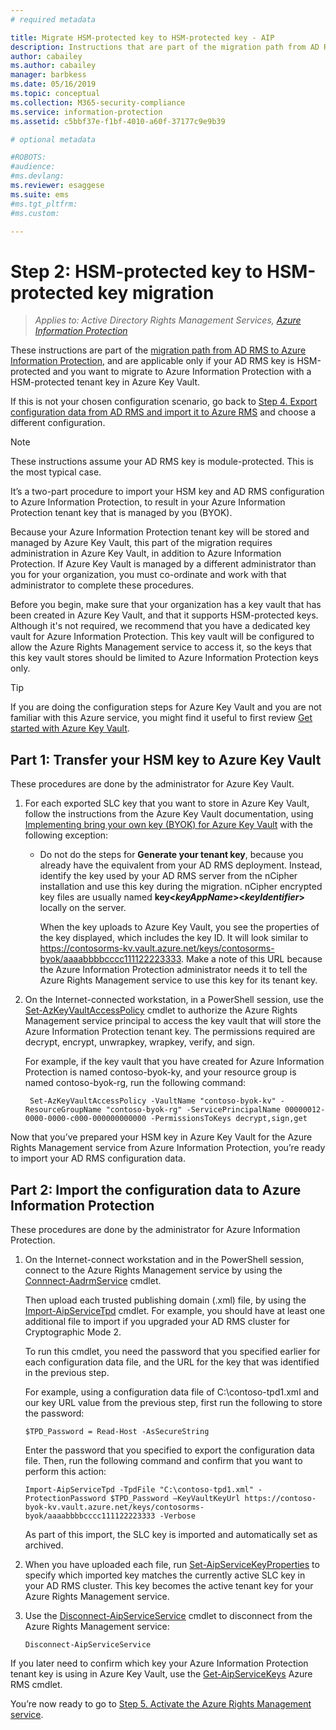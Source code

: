 ```yaml
---
# required metadata

title: Migrate HSM-protected key to HSM-protected key - AIP
description: Instructions that are part of the migration path from AD RMS to Azure Information Protection, and applicable only if your AD RMS key is HSM-protected and you want to migrate to Azure Information Protection with a HSM-protected tenant key in Azure Key Vault. 
author: cabailey
ms.author: cabailey
manager: barbkess
ms.date: 05/16/2019
ms.topic: conceptual
ms.collection: M365-security-compliance
ms.service: information-protection
ms.assetid: c5bbf37e-f1bf-4010-a60f-37177c9e9b39

# optional metadata

#ROBOTS:
#audience:
#ms.devlang:
ms.reviewer: esaggese
ms.suite: ems
#ms.tgt_pltfrm:
#ms.custom:

---
```


# Step 2: HSM-protected key to HSM-protected key migration

>*Applies to: Active Directory Rights Management Services, [Azure Information Protection](https://azure.microsoft.com/pricing/details/information-protection)*


These instructions are part of the [migration path from AD RMS to Azure Information Protection](migrate-from-ad-rms-to-azure-rms.md), and are applicable only if your AD RMS key is HSM-protected and you want to migrate to Azure Information Protection with a HSM-protected tenant key in Azure Key Vault. 

If this is not your chosen configuration scenario, go back to [Step 4. Export configuration data from AD RMS and import it to Azure RMS](migrate-from-ad-rms-phase2.md#step-4-export-configuration-data-from-ad-rms-and-import-it-to-azure-information-protection) and choose a different configuration.

> [!NOTE]
> These instructions assume your AD RMS key is module-protected. This is the most typical case. 

It’s a two-part procedure to import your HSM key and AD RMS configuration to Azure Information Protection, to result in your Azure Information Protection tenant key that is managed by you (BYOK).

Because your Azure Information Protection tenant key will be stored and managed by Azure Key Vault, this part of the migration requires administration in Azure Key Vault, in addition to Azure Information Protection. If Azure Key Vault is managed by a different administrator than you for your organization, you must co-ordinate and work with that administrator to complete these procedures.

Before you begin, make sure that your organization has a key vault that has been created in Azure Key Vault, and that it supports HSM-protected keys. Although it's not required, we recommend that you have a dedicated key vault for Azure Information Protection. This key vault will be configured to allow the Azure Rights Management service to access it, so the keys that this key vault stores should be limited to Azure Information Protection keys only.


> [!TIP]
> If you are doing the configuration steps for Azure Key Vault and you are not familiar with this Azure service, you might find it useful to first review [Get started with Azure Key Vault](/azure/key-vault/key-vault-get-started). 


## Part 1: Transfer your HSM key to Azure Key Vault

These procedures are done by the administrator for Azure Key Vault.

1. For each exported SLC key that you want to store in Azure Key Vault, follow the instructions from the Azure Key Vault documentation, using [Implementing bring your own key (BYOK) for Azure Key Vault](/azure/key-vault/key-vault-hsm-protected-keys#implementing-bring-your-own-key-byok-for-azure-key-vault) with the following exception:

   - Do not do the steps for **Generate your tenant key**, because you already have the equivalent from your AD RMS deployment. Instead, identify the key used by your AD RMS server from the nCipher installation and use this key during the migration. nCipher encrypted key files are usually named **key<*keyAppName*><*keyIdentifier*>** locally on the server.

     When the key uploads to Azure Key Vault, you see the properties of the key displayed, which includes the key ID. It will look similar to https://contosorms-kv.vault.azure.net/keys/contosorms-byok/aaaabbbbcccc111122223333. Make a note of this URL because the Azure Information Protection administrator needs it to tell the Azure Rights Management service to use this key for its tenant key.

2. On the Internet-connected workstation, in a PowerShell session, use the [Set-AzKeyVaultAccessPolicy](/powershell/module/az.keyvault/set-azkeyvaultaccesspolicy) cmdlet to authorize the Azure Rights Management service principal to access the key vault that will store the Azure Information Protection tenant key. The permissions required are decrypt, encrypt, unwrapkey, wrapkey, verify, and sign.
    
    For example, if the key vault that you have created for Azure Information Protection is named contoso-byok-ky, and your resource group is named contoso-byok-rg, run the following command:
    
        Set-AzKeyVaultAccessPolicy -VaultName "contoso-byok-kv" -ResourceGroupName "contoso-byok-rg" -ServicePrincipalName 00000012-0000-0000-c000-000000000000 -PermissionsToKeys decrypt,sign,get


Now that you’ve prepared your HSM key in Azure Key Vault for the Azure Rights Management service from Azure Information Protection, you’re ready to import your AD RMS configuration data.

## Part 2: Import the configuration data to Azure Information Protection

These procedures are done by the administrator for Azure Information Protection.

1. On the Internet-connect workstation and in the PowerShell session, connect to the Azure Rights Management service by using the [Connnect-AadrmService](/powershell/aipservice/connect-aipservice) cmdlet.
    
    Then upload each trusted publishing domain (.xml) file, by using the [Import-AipServiceTpd](/powershell/aipservice/import-aadrmtpd) cmdlet. For example, you should have at least one additional file to import if you upgraded your AD RMS cluster for Cryptographic Mode 2.
    
    To run this cmdlet, you need the password that you specified earlier for each configuration data file, and the URL for the key that was identified in the previous step.
    
    For example, using a configuration data file of C:\contoso-tpd1.xml and our key URL value from the previous step, first run the following to store the password:
    
    ```
	$TPD_Password = Read-Host -AsSecureString
    ```
    
    Enter the password that you specified to export the configuration data file. Then, run the following command and confirm that you want to perform this action:
    
    ```
    Import-AipServiceTpd -TpdFile "C:\contoso-tpd1.xml" -ProtectionPassword $TPD_Password –KeyVaultKeyUrl https://contoso-byok-kv.vault.azure.net/keys/contosorms-byok/aaaabbbbcccc111122223333 -Verbose
    ```
    
    As part of this import, the SLC key is imported and automatically set as archived.

2.  When you have uploaded each file, run [Set-AipServiceKeyProperties](/powershell/module/aipservice/set-aipservicekeyproperties) to specify which imported key matches the currently active SLC key in your AD RMS cluster. This key becomes the active tenant key for your Azure Rights Management service.

3.  Use the [Disconnect-AipServiceService](/powershell/aipservice/disconnect-aipservice) cmdlet to disconnect from the Azure Rights Management service:

    ```
    Disconnect-AipServiceService
    ```

If you later need to confirm which key your Azure Information Protection tenant key is using in Azure Key Vault, use the [Get-AipServiceKeys](/powershell/aipservice/get-aipservicekeys) Azure RMS cmdlet.

You’re now ready to go to [Step 5. Activate the Azure Rights Management service](migrate-from-ad-rms-phase2.md#step-5-activate-the-azure-rights-management-service).


